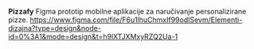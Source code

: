 **Pizzafy**
Figma prototip mobilne aplikacije za naručivanje personalizirane pizze.
https://www.figma.com/file/F6u1lhuChmxIf99odISevm/Elementi-dizajna?type=design&node-id=0%3A1&mode=design&t=h9lXTJXMxyRZQ2Ua-1
